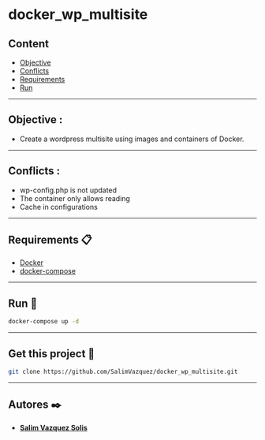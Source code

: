 # docker_wp_multisite

## Content 
 - [Objective](#Objective)
 - [Conflicts](#Conflicts)
 - [Requirements](#Requirements)
 - [Run](#Run)
---
## Objective : 
- Create a wordpress multisite using images and containers of Docker.
---
## Conflicts :
- wp-config.php is not updated
- The container only allows reading
- Cache in configurations
---
## Requirements 📋
 - [Docker](https://docs.docker.com/install/)
 - [docker-compose](https://docs.docker.com/compose/install/)
 ---
## Run 🚀
```bash
docker-compose up -d
```
---
## Get this project 🎁
````bash
git clone https://github.com/SalimVazquez/docker_wp_multisite.git
````
--- 
## Autores ✒️

* [**Salim Vazquez Solis**](https://github.com/SalimVazquez)
